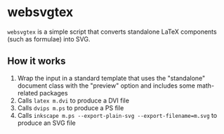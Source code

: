 # websvgtex

`websvgtex` is a simple script that converts standalone LaTeX components (such as formulae) into SVG.

## How it works
1. Wrap the input in a standard template that uses the "standalone" document class with the "preview" option and includes some math-related packages
2. Calls `latex m.dvi` to produce a DVI file
3. Calls `dvips m.ps` to produce a PS file
4. Calls `inkscape m.ps --export-plain-svg --export-filename=m.svg` to produce an SVG file
